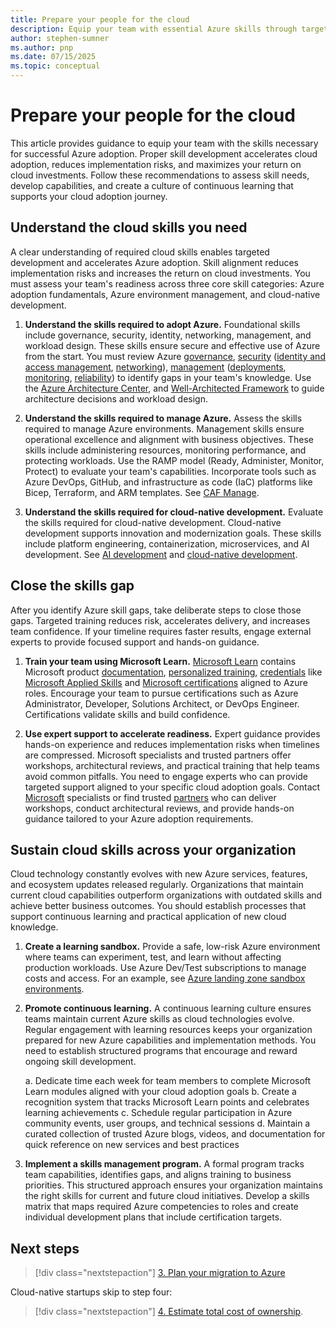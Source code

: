 ```yaml
---
title: Prepare your people for the cloud
description: Equip your team with essential Azure skills through targeted training, expert support, and continuous learning programs for cloud adoption success and reduction of implementation risks.
author: stephen-sumner
ms.author: pnp
ms.date: 07/15/2025
ms.topic: conceptual
---
```


# Prepare your people for the cloud

This article provides guidance to equip your team with the skills necessary for successful Azure adoption. Proper skill development accelerates cloud adoption, reduces implementation risks, and maximizes your return on cloud investments. Follow these recommendations to assess skill needs, develop capabilities, and create a culture of continuous learning that supports your cloud adoption journey.

## Understand the cloud skills you need

A clear understanding of required cloud skills enables targeted development and accelerates Azure adoption. Skill alignment reduces implementation risks and increases the return on cloud investments. You must assess your team's readiness across three core skill categories: Azure adoption fundamentals, Azure environment management, and cloud-native development.

1. **Understand the skills required to adopt Azure.** Foundational skills include governance, security, identity, networking, management, and workload design. These skills ensure secure and effective use of Azure from the start. You must review Azure [governance](/azure/cloud-adoption-framework/govern/), [security](/azure/cloud-adoption-framework/secure/overview) ([identity and access management](/entra/fundamentals/introduction-identity-access-management), [networking](/azure/networking/foundations/network-foundations-overview)), [management](/azure/cloud-adoption-framework/manage/) ([deployments](/azure/cloud-adoption-framework/manage/administer#manage-cloud-resources), [monitoring](/azure/cloud-adoption-framework/manage/monitor), [reliability](/azure/cloud-adoption-framework/manage/protect#manage-reliability)) to identify gaps in your team's knowledge. Use the [Azure Architecture Center](/azure/architecture/guide/), and [Well-Architected Framework](/azure/well-architected/) to guide architecture decisions and workload design.

2. **Understand the skills required to manage Azure.** Assess the skills required to manage Azure environments. Management skills ensure operational excellence and alignment with business objectives. These skills include administering resources, monitoring performance, and protecting workloads. Use the RAMP model (Ready, Administer, Monitor, Protect) to evaluate your team's capabilities. Incorporate tools such as Azure DevOps, GitHub, and infrastructure as code (IaC) platforms like Bicep, Terraform, and ARM templates. See [CAF Manage](/azure/cloud-adoption-framework/manage/).

3. **Understand the skills required for cloud-native development.** Evaluate the skills required for cloud-native development. Cloud-native development supports innovation and modernization goals. These skills include platform engineering, containerization, microservices, and AI development. See [AI development](../scenarios/ai/plan.md#assess-ai-skills) and [cloud-native development](../innovate/index.md).

## Close the skills gap

After you identify Azure skill gaps, take deliberate steps to close those gaps. Targeted training reduces risk, accelerates delivery, and increases team confidence. If your timeline requires faster results, engage external experts to provide focused support and hands-on guidance.

1. **Train your team using Microsoft Learn.** [Microsoft Learn](/) contains Microsoft product [documentation](/docs), [personalized training](/plans/ai/), [credentials](/credentials/) like [Microsoft Applied Skills](/credentials/applied-skills/) and [Microsoft certifications](/credentials/browse/) aligned to Azure roles. Encourage your team to pursue certifications such as Azure Administrator, Developer, Solutions Architect, or DevOps Engineer. Certifications validate skills and build confidence.

2. **Use expert support to accelerate readiness.** Expert guidance provides hands-on experience and reduces implementation risks when timelines are compressed. Microsoft specialists and trusted partners offer workshops, architectural reviews, and practical training that help teams avoid common pitfalls. You need to engage experts who can provide targeted support aligned to your specific cloud adoption goals. Contact [Microsoft](https://azure.microsoft.com/solutions/migration/migrate-modernize-innovate/) specialists or find trusted [partners](https://partner.microsoft.com/partnership/find-a-partner) who can deliver workshops, conduct architectural reviews, and provide hands-on guidance tailored to your Azure adoption requirements.

## Sustain cloud skills across your organization

Cloud technology constantly evolves with new Azure services, features, and ecosystem updates released regularly. Organizations that maintain current cloud capabilities outperform organizations with outdated skills and achieve better business outcomes. You should establish processes that support continuous learning and practical application of new cloud knowledge.

1. **Create a learning sandbox.** Provide a safe, low-risk Azure environment where teams can experiment, test, and learn without affecting production workloads. Use Azure Dev/Test subscriptions to manage costs and access. For an example, see [Azure landing zone sandbox environments](/azure/cloud-adoption-framework/ready/considerations/sandbox-environments).

2. **Promote continuous learning.** A continuous learning culture ensures teams maintain current Azure skills as cloud technologies evolve. Regular engagement with learning resources keeps your organization prepared for new Azure capabilities and implementation methods. You need to establish structured programs that encourage and reward ongoing skill development.

    a. Dedicate time each week for team members to complete Microsoft Learn modules aligned with your cloud adoption goals
    b. Create a recognition system that tracks Microsoft Learn points and celebrates learning achievements
    c. Schedule regular participation in Azure community events, user groups, and technical sessions
    d. Maintain a curated collection of trusted Azure blogs, videos, and documentation for quick reference on new services and best practices

3. **Implement a skills management program.** A formal program tracks team capabilities, identifies gaps, and aligns training to business priorities. This structured approach ensures your organization maintains the right skills for current and future cloud initiatives. Develop a skills matrix that maps required Azure competencies to roles and create individual development plans that include certification targets.

## Next steps

> [!div class="nextstepaction"]
> [3. Plan your migration to Azure](./discover-existing-workload-inventory.md)

Cloud-native startups skip to step four:

> [!div class="nextstepaction"]
> [4. Estimate total cost of ownership](./estimate-total-cost-of-ownership.md).

